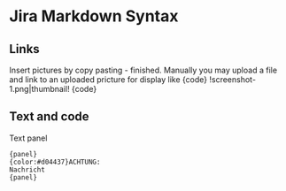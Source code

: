 # Jira Markdown Syntax

## Links

Insert pictures by copy pasting - finished. Manually you may upload a file and link to an uploaded pricture for display like
{code}
!screenshot-1.png|thumbnail! 
{code}

## Text and code

Text panel
```
{panel}
{color:#d04437}ACHTUNG: 
Nachricht
{panel}
```
